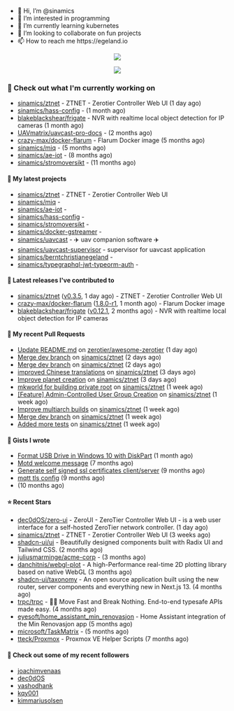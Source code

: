 <p align="center">
  <ul>
    <li>👋 Hi, I’m @sinamics</li>
    <li>👀 I’m interested in programming</li>
    <li>🌱 I’m currently learning kubernetes</li>
    <li>💞️ I’m looking to collaborate on fun projects</li>
    <li>📫 How to reach me https://egeland.io</li>
  </ul>
</p>
<p align="center"><a href="https://github.com/anuraghazra/github-readme-stats">
  <img align="center" src="https://github-readme-stats-git-masterrstaa-rickstaa.vercel.app/api?username=sinamics&show_icons=true&theme=tokyonight" />
</a></p>
<p align="center"><a href="https://github.com/anuraghazra/github-readme-stats">
  <img align="center" src="https://github-readme-stats-git-masterrstaa-rickstaa.vercel.app/api/top-langs/?username=sinamics&theme=tokyonight" />
</a></p>

### 👷 Check out what I'm currently working on

- [sinamics/ztnet](https://github.com/sinamics/ztnet) - ZTNET - Zerotier Controller Web UI (1 day ago)
- [sinamics/hass-config](https://github.com/sinamics/hass-config) -  (1 month ago)
- [blakeblackshear/frigate](https://github.com/blakeblackshear/frigate) - NVR with realtime local object detection for IP cameras (1 month ago)
- [UAVmatrix/uavcast-pro-docs](https://github.com/UAVmatrix/uavcast-pro-docs) -  (2 months ago)
- [crazy-max/docker-flarum](https://github.com/crazy-max/docker-flarum) - Flarum Docker image (5 months ago)
- [sinamics/miq](https://github.com/sinamics/miq) -  (5 months ago)
- [sinamics/ae-iot](https://github.com/sinamics/ae-iot) -  (8 months ago)
- [sinamics/stromoversikt](https://github.com/sinamics/stromoversikt) -  (11 months ago)

#### 🌱 My latest projects

- [sinamics/ztnet](https://github.com/sinamics/ztnet) - ZTNET - Zerotier Controller Web UI
- [sinamics/miq](https://github.com/sinamics/miq) - 
- [sinamics/ae-iot](https://github.com/sinamics/ae-iot) - 
- [sinamics/hass-config](https://github.com/sinamics/hass-config) - 
- [sinamics/stromoversikt](https://github.com/sinamics/stromoversikt) - 
- [sinamics/docker-gstreamer](https://github.com/sinamics/docker-gstreamer) - 
- [sinamics/uavcast](https://github.com/sinamics/uavcast) - ✈️ uav companion software ✈️
- [sinamics/uavcast-supervisor](https://github.com/sinamics/uavcast-supervisor) - supervisor for uavcast application
- [sinamics/berntchristianegeland](https://github.com/sinamics/berntchristianegeland) - 
- [sinamics/typegraphql-jwt-typeorm-auth](https://github.com/sinamics/typegraphql-jwt-typeorm-auth) - 

#### 🔭 Latest releases I've contributed to

- [sinamics/ztnet](https://github.com/sinamics/ztnet) ([v0.3.5](https://github.com/sinamics/ztnet/releases/tag/v0.3.5), 1 day ago) - ZTNET - Zerotier Controller Web UI
- [crazy-max/docker-flarum](https://github.com/crazy-max/docker-flarum) ([1.8.0-r1](https://github.com/crazy-max/docker-flarum/releases/tag/1.8.0-r1), 1 month ago) - Flarum Docker image
- [blakeblackshear/frigate](https://github.com/blakeblackshear/frigate) ([v0.12.1](https://github.com/blakeblackshear/frigate/releases/tag/v0.12.1), 2 months ago) - NVR with realtime local object detection for IP cameras

#### 🔨 My recent Pull Requests

- [Update README.md](https://github.com/zerotier/awesome-zerotier/pull/19) on [zerotier/awesome-zerotier](https://github.com/zerotier/awesome-zerotier) (1 day ago)
- [Merge dev branch](https://github.com/sinamics/ztnet/pull/95) on [sinamics/ztnet](https://github.com/sinamics/ztnet) (2 days ago)
- [Merge dev branch](https://github.com/sinamics/ztnet/pull/93) on [sinamics/ztnet](https://github.com/sinamics/ztnet) (2 days ago)
- [improved Chinese translations](https://github.com/sinamics/ztnet/pull/91) on [sinamics/ztnet](https://github.com/sinamics/ztnet) (3 days ago)
- [Improve planet creation](https://github.com/sinamics/ztnet/pull/90) on [sinamics/ztnet](https://github.com/sinamics/ztnet) (3 days ago)
- [mkworld for building private root](https://github.com/sinamics/ztnet/pull/87) on [sinamics/ztnet](https://github.com/sinamics/ztnet) (1 week ago)
- [[Feature] Admin-Controlled User Group Creation](https://github.com/sinamics/ztnet/pull/86) on [sinamics/ztnet](https://github.com/sinamics/ztnet) (1 week ago)
- [Improve multiarch builds](https://github.com/sinamics/ztnet/pull/85) on [sinamics/ztnet](https://github.com/sinamics/ztnet) (1 week ago)
- [Merge dev branch](https://github.com/sinamics/ztnet/pull/84) on [sinamics/ztnet](https://github.com/sinamics/ztnet) (1 week ago)
- [Added more tests](https://github.com/sinamics/ztnet/pull/82) on [sinamics/ztnet](https://github.com/sinamics/ztnet) (1 week ago)

#### 📓 Gists I wrote

- [Format USB Drive in Windows 10 with DiskPart](https://gist.github.com/8aa001b3dbe040e07917665b6a8f59c4) (1 month ago)
- [Motd welcome message](https://gist.github.com/d1f96f39b797ccb2eba6e8bd539510bc) (7 months ago)
- [Generate self signed ssl certificates client/server](https://gist.github.com/4ecdb293851b7018a715f4186ffa1e79) (9 months ago)
- [mqtt tls config](https://gist.github.com/20d325a3d7d8d9db4c657737f93aac99) (9 months ago)
- [](https://gist.github.com/2dce8bf46e2de3f3fb642bc342d9f5a2) (10 months ago)

#### ⭐ Recent Stars

- [dec0dOS/zero-ui](https://github.com/dec0dOS/zero-ui) - ZeroUI - ZeroTier Controller Web UI - is a web user interface for a self-hosted ZeroTier network controller. (1 day ago)
- [sinamics/ztnet](https://github.com/sinamics/ztnet) - ZTNET - Zerotier Controller Web UI (3 weeks ago)
- [shadcn-ui/ui](https://github.com/shadcn-ui/ui) - Beautifully designed components built with Radix UI and Tailwind CSS. (2 months ago)
- [juliusmarminge/acme-corp](https://github.com/juliusmarminge/acme-corp) -  (3 months ago)
- [danchitnis/webgl-plot](https://github.com/danchitnis/webgl-plot) - A high-Performance real-time 2D plotting library based on native WebGL (3 months ago)
- [shadcn-ui/taxonomy](https://github.com/shadcn-ui/taxonomy) - An open source application built using the new router, server components and everything new in Next.js 13. (4 months ago)
- [trpc/trpc](https://github.com/trpc/trpc) - 🧙‍♀️  Move Fast and Break Nothing. End-to-end typesafe APIs made easy.  (4 months ago)
- [eyesoft/home_assistant_min_renovasjon](https://github.com/eyesoft/home_assistant_min_renovasjon) - Home Assistant integration of the Min Renovasjon app (5 months ago)
- [microsoft/TaskMatrix](https://github.com/microsoft/TaskMatrix) -  (5 months ago)
- [tteck/Proxmox](https://github.com/tteck/Proxmox) - Proxmox VE Helper Scripts (7 months ago)

#### 👯 Check out some of my recent followers

- [joachimvenaas](https://github.com/joachimvenaas)
- [dec0dOS](https://github.com/dec0dOS)
- [yashodhank](https://github.com/yashodhank)
- [kqy001](https://github.com/kqy001)
- [kimmariusolsen](https://github.com/kimmariusolsen)
